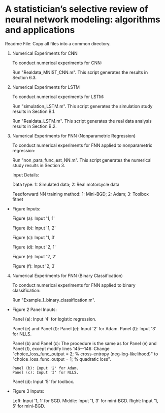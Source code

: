 # A statistician’s selective review of neural network modeling: algorithms and applications

Readme File: Copy all files into a common directory.


1. Numerical Experiments for CNN

   To conduct numerical experiments for CNN:

    Run "Realdata_MNIST_CNN.m". This script generates the results in Section 6.3.

2. Numerical Experiments for LSTM

   To conduct numerical experiments for LSTM:

    Run "simulation_LSTM.m". This script generates the simulation study results in Section B.1.

    Run "Realdata_LSTM.m".   This script generates the real data analysis results in Section B.2.

3. Numerical Experiments for FNN (Nonparametric Regression)

   To conduct numerical experiments for FNN applied to nonparametric regression:

    Run "non_para_func_est_NN.m". This script generates the numerical study results in Section 3.

    Input Details:

    Data type:
        1: Simulated data;  2: Real motorcycle data

    Feedforward NN training method:
        1: Mini-BGD;  2: Adam;  3: Toolbox fitnet

  - Figure Inputs:

    Figure (a): Input '1, 1'

    Figure (b): Input '1, 2'

    Figure (c): Input '1, 3'

    Figure (d): Input '2, 1'

    Figure (e): Input '2, 2'

    Figure (f): Input '2, 3'

4. Numerical Experiments for FNN (Binary Classification)

   To conduct numerical experiments for FNN applied to binary classification:

    Run "Example_1_binary_classification.m".

  - Figure 2 Panel Inputs:

    Panel (a): Input '4' for logistic regression.

    Panel (e) and Panel (f):
        Panel (e): Input '2' for Adam.
        Panel (f): Input '3' for NLLS.

    Panel (b) and Panel (c): The procedure is the same as for Panel (e) and Panel (f), except modify lines 145--146:
        Change "choice_loss_func_output = 2; % cross-entropy (neg-log-likelihood)"
        to
        "choice_loss_func_output = 1; % quadratic loss".

        Panel (b): Input '2' for Adam.
        Panel (c): Input '3' for NLLS.

    Panel (d): Input '5' for toolbox.

  - Figure 3 Inputs:

    Left:   Input '1, 1' for SGD.
    Middle: Input '1, 3' for mini-BGD.
    Right:  Input '1, 5' for mini-BGD.
